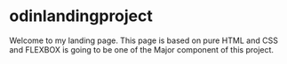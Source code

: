 # odinlandingproject
Welcome to my landing page. This page is based on pure HTML and CSS and FLEXBOX is going to be one of the Major component of this project. 